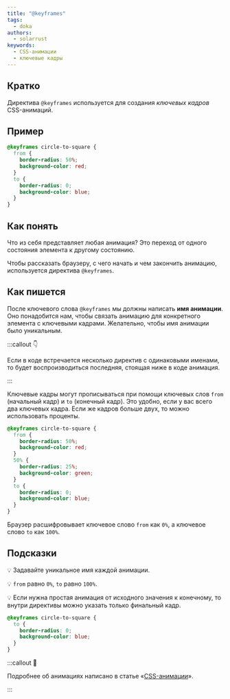 ```yaml
---
title: "@keyframes"
tags:
  - doka
authors:
  - solarrust
keywords:
  - CSS-анимации
  - ключевые кадры
---
```


## Кратко

Директива `@keyframes` используется для создания _ключевых кадров_ CSS-анимаций.

## Пример

```css
@keyframes circle-to-square {
  from {
    border-radius: 50%;
    background-color: red;
  }
  to {
    border-radius: 0;
    background-color: blue;
  }
}
```

## Как понять

Что из себя представляет любая анимация? Это переход от одного состояния элемента к другому состоянию.

Чтобы рассказать браузеру, с чего начать и чем закончить анимацию, используется директива `@keyframes`.

## Как пишется

После ключевого слова `@keyframes` мы должны написать **имя анимации**. Оно понадобится нам, чтобы связать анимацию для конкретного элемента с ключевыми кадрами. Желательно, чтобы имя анимации было уникальным.

:::callout 👇

Если в коде встречается несколько директив с одинаковыми именами, то будет воспроизводиться последняя, стоящая ниже в коде анимация.

:::

Ключевые кадры могут прописываться при помощи ключевых слов `from` (начальный кадр) и `to` (конечный кадр). Это удобно, если у вас всего два ключевых кадра. Если же кадров больше двух, то можно использовать проценты.

```css
@keyframes circle-to-square {
  from {
    border-radius: 50%;
    background-color: red;
  }
  50% {
    border-radius: 25%;
    background-color: green;
  }
  to {
    border-radius: 0;
    background-color: blue;
  }
}
```

Браузер расшифровывает ключевое слово `from` как `0%`, а ключевое слово `to` как `100%`.

## Подсказки

💡 Задавайте уникальное имя каждой анимации.

💡 `from` равно `0%`, `to` равно `100%`.

💡 Если нужна простая анимация от исходного значения к конечному, то внутри директивы можно указать только финальный кадр.

```css
@keyframes circle-to-square {
  to {
    border-radius: 0;
    background-color: blue;
  }
}
```

:::callout 🦄

Подробнее об анимациях написано в статье «[CSS-анимации](/css/animation)».

:::
